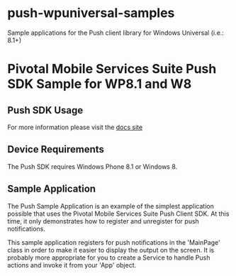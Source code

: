 push-wpuniversal-samples
========================

Sample applications for the Push client library for Windows Universal (i.e.: 8.1+)


Pivotal Mobile Services Suite Push SDK Sample for WP8.1 and W8
==============================================================

Push SDK Usage
--------------

For more information please visit the [docs site](https://github.com/cfmobile/docs-pushnotifications-wp8)

Device Requirements
-------------------

The Push SDK requires Windows Phone 8.1 or Windows 8.

Sample Application
------------------

The Push Sample Application is an example of the simplest application possible that uses the Pivotal Mobile Services Suite Push Client SDK. At this time, it only demonstrates how to register and unregister for push notifications.

This sample application registers for push notifications in the 'MainPage' class in order to make it easier to display the output on the screen. It is probably more appropriate for you to create a Service to handle Push actions and invoke it from your 'App' object.
